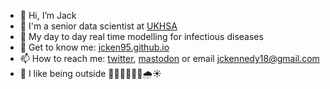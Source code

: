 - 👋 Hi, I’m Jack
- 👀 I'm a senior data scientist at [UKHSA](https://www.gov.uk/government/organisations/uk-health-security-agency)
- 🤮 My day to day real time modelling for infectious diseases
- 🤝 Get to know me: [jcken95.github.io](https://jcken95.github.io)
- 📫 How to reach me: [twitter](https://twitter.com/_jcken), [mastodon](https://fosstodon.org/@_jcken) or email <jckennedy18@gmail.com>
- 🌲 I like being outside 🚴‍♂️🐶🏊‍♂️🏃🌧️☀️

<!---
- 🌱 I’m currently learning how 
- 💞️ I’m looking to collaborate on ...
--->
<!---
jcken95/jcken95 is a ✨ special ✨ repository because its `README.md` (this file) appears on your GitHub profile.
You can click the Preview link to take a look at your changes.
--->
